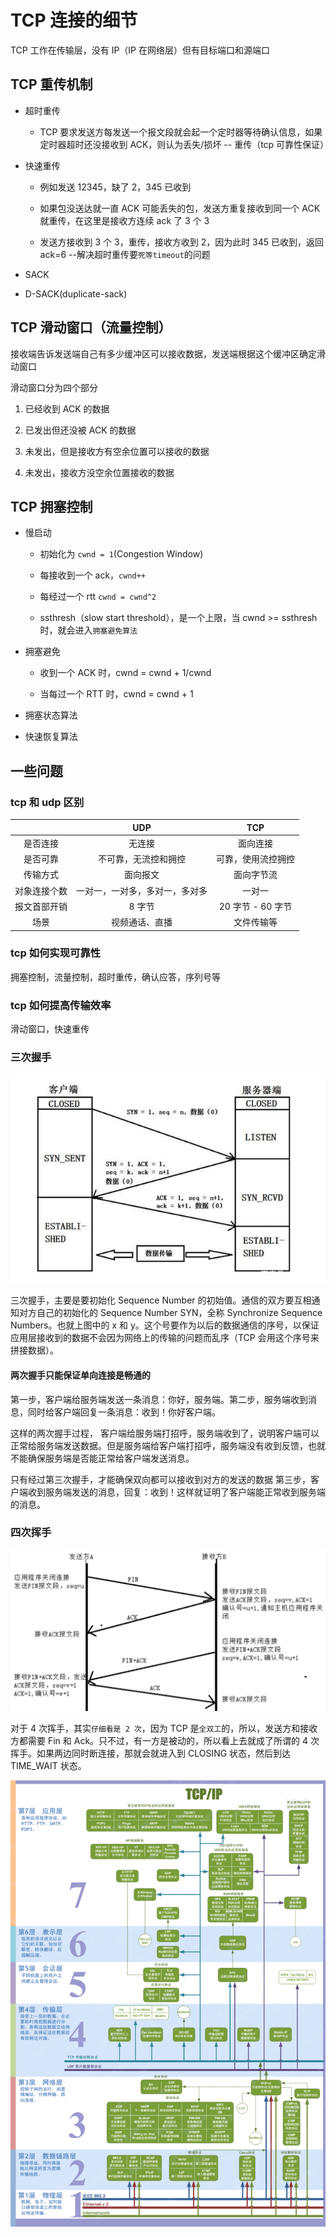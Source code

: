 # TCP 连接的细节

TCP 工作在传输层，没有 IP（IP 在网络层）但有目标端口和源端口

## TCP 重传机制

- 超时重传

  - TCP 要求发送方每发送一个报文段就会起一个定时器等待确认信息，如果定时器超时还没接收到 ACK，则认为丢失/损坏 -- 重传（tcp 可靠性保证）

- 快速重传

  - 例如发送 12345，缺了 2，345 已收到

  - 如果包没送达就一直 ACK 可能丢失的包，发送方重复接收到同一个 ACK 就重传，在这里是接收方连续 ack 了 3 个 3

  - 发送方接收到 3 个 3，重传，接收方收到 2，因为此时 345 已收到，返回 ack=6 --解决超时重传要`死等timeout`的问题

- SACK

- D-SACK(duplicate-sack)

## TCP 滑动窗口（流量控制）

接收端告诉发送端自己有多少缓冲区可以接收数据，发送端根据这个缓冲区确定滑动窗口

滑动窗口分为四个部分

1. 已经收到 ACK 的数据

2. 已发出但还没被 ACK 的数据

3. 未发出，但是接收方有空余位置可以接收的数据

4. 未发出，接收方没空余位置接收的数据

## TCP 拥塞控制

- 慢启动

  - 初始化为 `cwnd = 1`(Congestion Window)

  - 每接收到一个 ack，`cwnd++`

  - 每经过一个 rtt `cwnd = cwnd^2`

  - ssthresh（slow start threshold），是一个上限，当 cwnd >= ssthresh 时，就会进入`拥塞避免算法`

- 拥塞避免

  - 收到一个 ACK 时，cwnd = cwnd + 1/cwnd

  - 当每过一个 RTT 时，cwnd = cwnd + 1

- 拥塞状态算法

- 快速恢复算法

## 一些问题

### tcp 和 udp 区别

|              |              UDP               |        TCP         |
| :----------: | :----------------------------: | :----------------: |
|   是否连接   |             无连接             |      面向连接      |
|   是否可靠   |      不可靠，无流控和拥控      | 可靠，使用流控拥控 |
|   传输方式   |            面向报文            |     面向字节流     |
| 对象连接个数 | 一对一，一对多，多对一，多对多 |       一对一       |
| 报文首部开销 |             8 字节             | 20 字节 - 60 字节  |
|     场景     |         视频通话、直播         |     文件传输等     |

### tcp 如何实现可靠性

拥塞控制，流量控制，超时重传，确认应答，序列号等

### tcp 如何提高传输效率

滑动窗口，快速重传

### 三次握手

![](https://raw.githubusercontent.com/AaronKwong929/pictures/master/20210815110553.png)

三次握手，主要是要初始化 Sequence Number 的初始值。通信的双方要互相通知对方自己的初始化的 Sequence Number SYN，全称 Synchronize Sequence Numbers。也就上图中的 x 和 y。这个号要作为以后的数据通信的序号，以保证应用层接收到的数据不会因为网络上的传输的问题而乱序（TCP 会用这个序号来拼接数据）。

#### 两次握手只能保证单向连接是畅通的

第一步，客户端给服务端发送一条消息：你好，服务端。第二步，服务端收到消息，同时给客户端回复一条消息：收到！你好客户端。

这样的两次握手过程， 客户端给服务端打招呼，服务端收到了，说明客户端可以正常给服务端发送数据。但是服务端给客户端打招呼，服务端没有收到反馈，也就不能确保服务端是否能正常给客户端发送消息。

只有经过第三次握手，才能确保双向都可以接收到对方的发送的数据 第三步，客户端收到服务端发送的消息，回复：收到！这样就证明了客户端能正常收到服务端的消息。

### 四次挥手

![](https://raw.githubusercontent.com/AaronKwong929/pictures/master/20210815110621.png)

对于 4 次挥手，其实`仔细看是 2 次`，因为 TCP 是`全双工`的，所以，发送方和接收方都需要 Fin 和 Ack。只不过，有一方是被动的，所以看上去就成了所谓的 4 次挥手。如果两边同时断连接，那就会就进入到 CLOSING 状态，然后到达 TIME_WAIT 状态。

![pic](https://raw.githubusercontent.com/AaronKwong929/pictures/master/20210815105853.png)
